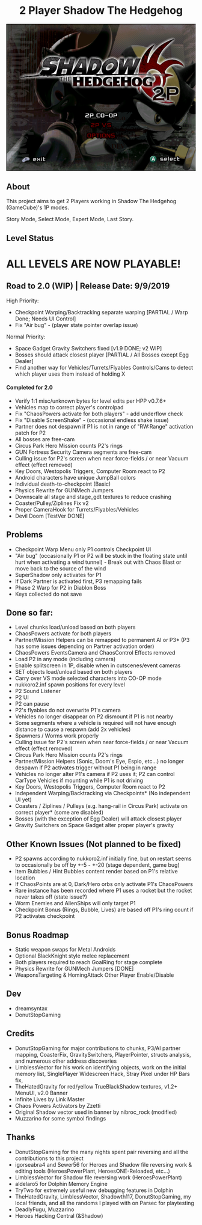 <div align="center"><h1>2 Player Shadow The Hedgehog</h1>
<img src="https://raw.githubusercontent.com/ShadowTheHedgehogHacking/2P-ShdTH/master/res/main_banner.png" align="center" />
</div>

## About
This project aims to get 2 Players working in Shadow The Hedgehog (GameCube)'s 1P modes.

Story Mode, Select Mode, Expert Mode, Last Story.

## Level Status
# ALL LEVELS ARE NOW PLAYABLE!

## Road to 2.0 (WIP) | Release Date: 9/9/2019
High Priority:
* Checkpoint Warping/Backtracking separate warping [PARTIAL / Warp Done; Needs UI Control]
* Fix "Air bug" - (player state pointer overlap issue)

Normal Priority:
* Space Gadget Gravity Switchers fixed [v1.9 DONE; v2 WIP]
* Bosses should attack closest player [PARTIAL / All Bosses except Egg Dealer]
* Find another way for Vehicles/Turrets/Flyables Controls/Cams to detect which player uses them instead of holding X

#### Completed for 2.0
* Verify 1:1 misc/unknown bytes for level edits per HPP v0.7.6+
* Vehicles map to correct player's controlpad
* Fix "ChaosPowers activate for both players" - add underflow check
* Fix "Disable ScreenShake" - (occasional endless shake issue)
* Partner does not despawn if P1 is not in range of "RW:Range" activation patch for P2
* All bosses are free-cam
* Circus Park Hero Mission counts P2's rings
* GUN Fortress Security Camera segments are free-cam
* Culling issue for P2's screen when near force-fields / or near Vacuum effect (effect removed)
* Key Doors, Westopolis Triggers, Computer Room react to P2
* Android characters have unique JumpBall colors
* Individual death-to-checkpoint (Basic)
* Physics Rewrite for GUNMech Jumpers
* Downscale all stage and stage_gdt textures to reduce crashing
* Coaster/Pulley/Ziplines Fix v2
* Proper CameraHook for Turrets/Flyables/Vehicles
* Devil Doom [TestVer DONE]

## Problems
* Checkpoint Warp Menu only P1 controls Checkpoint UI
* "Air bug" (occasionally P1 or P2 will be stuck in the floating state until hurt when activating a wind tunnel) - Break out with Chaos Blast or move back to the source of the wind
* SuperShadow only activates for P1
* If Dark Partner is activated first, P3 remapping fails
* Phase 2 Warp for P2 in Diablon Boss
* Keys collected do not save

## Done so far:
* Level chunks load/unload based on both players
* ChaosPowers activate for both players
* Partner/Mission Helpers can be remapped to permanent AI or P3* (P3 has some issues depending on Partner activation order)
* ChaosPowers EventsCamera and ChaosControl Effects removed
* Load P2 in any mode (including camera)
* Enable splitscreen in 1P, disable when in cutscenes/event cameras
* SET objects load/unload based on both players
* Carry over VS mode selected characters into CO-OP mode
* nukkoro2.inf spawn positions for every level
* P2 Sound Listener
* P2 UI
* P2 can pause
* P2's flyables do not overwrite P1's camera
* Vehicles no longer disappear on P2 dismount if P1 is not nearby
* Some segments where a vehicle is required will not have enough distance to cause a respawn (add 2x vehicles)
* Spawners / Worms work properly
* Culling issue for P2's screen when near force-fields / or near Vacuum effect (effect removed)
* Circus Park Hero Mission counts P2's rings
* Partner/Mission Helpers (Sonic, Doom's Eye, Espio, etc...) no longer despawn if P2 activates trigger without P1 being in range
* Vehicles no longer alter P1's camera if P2 uses it; P2 can control CarType Vehicles if mounting while P1 is not driving
* Key Doors, Westopolis Triggers, Computer Room react to P2
* Independent Warping/Backtracking via Checkpoints* (No independent UI yet)
* Coasters / Ziplines / Pulleys (e.g. hang-rail in Circus Park) activate on correct player* (some are disabled)
* Bosses (with the exception of Egg Dealer) will attack closest player
* Gravity Switchers on Space Gadget alter proper player's gravity


## Other Known Issues (Not planned to be fixed)
* P2 spawns according to nukkoro2.inf initially fine, but on restart seems to occasionally be off by +-5 - +-20 (stage dependent, game bug)
* Item Bubbles / Hint Bubbles content render based on P1's relative location
* If ChaosPoints are at 0, Dark/Hero orbs only activate P1's ChaosPowers
* Rare instance has been recorded where P1 uses a rocket but the rocket never takes off (state issue?)
* Worm Enemies and AlienShips will only target P1
* Checkpoint Bonus (Rings, Bubble, Lives) are based off P1's ring count if P2 activates checkpoint

## Bonus Roadmap
* Static weapon swaps for Metal Androids
* Optional BlackKnight style melee replacement
* Both players required to reach GoalRing for stage complete
* Physics Rewrite for GUNMech Jumpers [DONE]
* WeaponsTargeting & HomingAttack Other Player Enable/Disable

## Dev
* dreamsyntax
* DonutStopGaming

## Credits
* DonutStopGaming for major contributions to chunks, P3/AI partner mapping, CoasterFix, GravitySwitchers, PlayerPointer, structs analysis, and numerous other address discoveries
* LimblessVector for his work on identifying objects, work on the initial memory list, SinglePlayer Widescreen Hack, Stray Pixel under HP Bars fix, 
* TheHatedGravity for red/yellow TrueBlackShadow textures, v1.2+ MenuUI, v2.0 Banner
* Infinite Lives by Link Master
* Chaos Powers Activators by Zzetti
* Original Shadow vector used in banner by nibroc_rock (modified)
* Muzzarino for some symbol findings

## Thanks
* DonutStopGaming for the many nights spent pair reversing and all the contributions to this project
* igorseabra4 and Sewer56 for Heroes and Shadow file reversing work & editing tools (HeroesPowerPlant, HeroesONE-Reloaded, etc...)
* LimblessVector for Shadow file reversing work (HeroesPowerPlant)
* aldelaro5 for Dolphin Memory Engine
* TryTwo for extremely useful new debugging features in Dolphin
* TheHatedGravity, LimblessVector, Shadowth117, DonutStopGaming, my local friends, and all the randoms I played with on Parsec for playtesting
* DeadlyFugu, Muzzarino
* Heroes Hacking Central (&Shadow)
